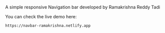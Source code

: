 A simple responsive Navigation bar developed by Ramakrishna Reddy Tadi

You can check the live demo here:

    https://navbar-ramakrishna.netlify.app
